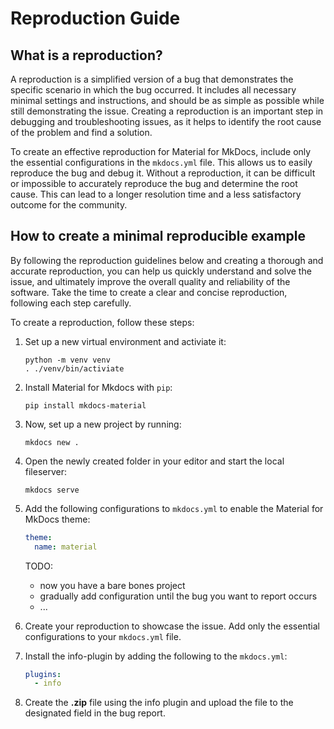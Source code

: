 # Reproduction Guide

## What is a reproduction?

A reproduction is a simplified version of a bug that demonstrates the specific 
scenario in which the bug occurred. It includes all necessary minimal settings 
and instructions, and should be as simple as possible while still demonstrating 
the issue. Creating a reproduction is an important step in debugging and 
troubleshooting issues, as it helps to identify the root cause of the problem 
and find a solution.

To create an effective reproduction for Material for MkDocs, include only the 
essential configurations in the `mkdocs.yml` file. This allows us to easily 
reproduce the bug and debug it. Without a reproduction, it can be difficult or 
impossible to accurately reproduce the bug and determine the root cause. This 
can lead to a longer resolution time and a less satisfactory outcome for the 
community.

## How to create a minimal reproducible example

By following the reproduction guidelines below and creating a thorough and 
accurate reproduction, you can help us quickly understand and solve the issue, 
and ultimately improve the overall quality and reliability of the software. Take 
the time to create a clear and concise reproduction, following each step 
carefully.

To create a reproduction, follow these steps:

1. Set up a new virtual environment and activiate it:

    ```
    python -m venv venv
    . ./venv/bin/activiate
    ```

2. Install Material for Mkdocs with `pip`:

    ```
    pip install mkdocs-material
    ```

3. Now, set up a new project by running:

     ```
    mkdocs new .
    ```

4. Open the newly created folder in your editor and start the local fileserver:

    ```
    mkdocs serve
    ```

5. Add the following configurations to `mkdocs.yml` to enable the Material for 
MkDocs theme:

    ``` yaml
    theme:
      name: material
    ```

    TODO:
    - now you have a bare bones project
    - gradually add configuration until the bug you want to report occurs
    - ...

6. Create your reproduction to showcase the issue. Add only the essential 
configurations to your `mkdocs.yml` file.

7. Install the info-plugin by adding the following to the `mkdocs.yml`:

    ``` yaml
    plugins:
      - info
    ```
    
7. Create the **.zip** file using the info plugin and upload the file to the 
designated field in the bug report.
